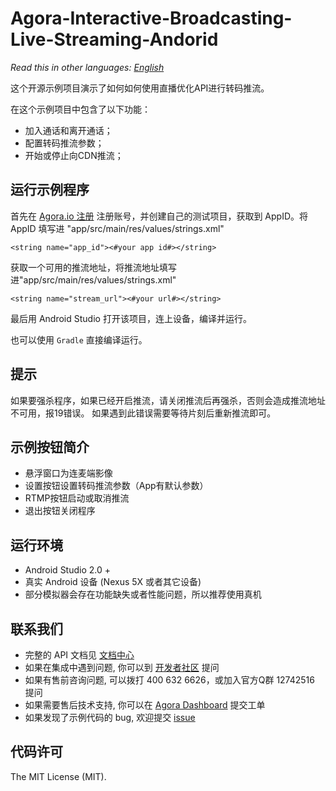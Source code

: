 # **Agora-Interactive-Broadcasting-Live-Streaming-Andorid**
*Read this in other languages: [English](README.md)*

这个开源示例项目演示了如何如何使用直播优化API进行转码推流。

在这个示例项目中包含了以下功能：

- 加入通话和离开通话；
- 配置转码推流参数；
- 开始或停止向CDN推流；

## 运行示例程序
首先在 [Agora.io 注册](https://dashboard.agora.io/cn/signup/) 注册账号，并创建自己的测试项目，获取到 AppID。将 AppID 填写进 "app/src/main/res/values/strings.xml"

```
<string name="app_id"><#your app id#></string>
```

获取一个可用的推流地址，将推流地址填写进"app/src/main/res/values/strings.xml"

```
<string name="stream_url"><#your url#></string>
```

最后用 Android Studio 打开该项目，连上设备，编译并运行。

也可以使用 `Gradle` 直接编译运行。

## 提示
如果要强杀程序，如果已经开启推流，请关闭推流后再强杀，否则会造成推流地址不可用，报19错误。
如果遇到此错误需要等待片刻后重新推流即可。

## 示例按钮简介
 - 悬浮窗口为连麦端影像
 - 设置按钮设置转码推流参数（App有默认参数）
 - RTMP按钮启动或取消推流
 - 退出按钮关闭程序
## 运行环境
- Android Studio 2.0 +
- 真实 Android 设备 (Nexus 5X 或者其它设备)
- 部分模拟器会存在功能缺失或者性能问题，所以推荐使用真机

## 联系我们
- 完整的 API 文档见 [文档中心](https://docs.agora.io/cn/)
- 如果在集成中遇到问题, 你可以到 [开发者社区](https://dev.agora.io/cn/) 提问
- 如果有售前咨询问题, 可以拨打 400 632 6626，或加入官方Q群 12742516 提问
- 如果需要售后技术支持, 你可以在 [Agora Dashboard](https://dashboard.agora.io) 提交工单
- 如果发现了示例代码的 bug, 欢迎提交 [issue](https://github.com/AgoraIO/Advanced-Interactive-Broadcasting/issues)

## 代码许可
The MIT License (MIT).
